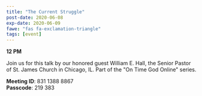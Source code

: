 ```yaml
---
title: "The Current Struggle"
post-date: 2020-06-08
exp-date: 2020-06-09
fawe: "fas fa-exclamation-triangle"
tags: [event]
---
```

**12 PM**

Join us for this talk by our honored guest William E. Hall, the Senior Pastor of St. James Church in Chicago, IL. Part of the "On Time God Online" series.

<p class="text-danger"><b>Meeting ID</b>: 831 1388 8867
<br>
<b>Passcode</b>: 219 383
</p>